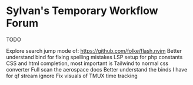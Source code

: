 # Sylvan's Temporary Workflow Forum


TODO 

Explore search jump mode of: https://github.com/folke/flash.nvim
Better understand bind for fixing spelling mistakes
LSP setup for php constants
CSS and html completion, most important is Tailwind to normal css converter
Full scan the aerospace docs
Better understand the binds I have for qf
stream ignore
Fix visuals of TMUX time tracking
